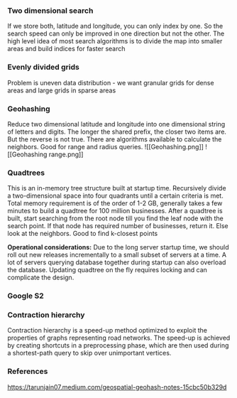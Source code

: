 
### Two dimensional search
If we store both, latitude and longitude, you can only index by one. So the search speed can only be improved in one direction but not the other. The high level idea of most search algorithms is to divide the map into smaller areas and build indices for faster search 

### Evenly divided grids
Problem is uneven data distribution - we want granular grids for dense areas and large grids in sparse areas

### Geohashing
Reduce two dimensional latitude and longitude into one dimensional string of letters and digits. The longer the shared prefix, the closer two items are. But the reverse is not true. There are algorithms available to calculate the neighbors. Good for range and radius queries.
![[Geohashing.png]]
![[Geohashing range.png]]

### Quadtrees
This is an in-memory tree structure built at startup time. Recursively divide a two-dimensional space into four quadrants until a certain criteria is met. Total memory requirement is of the order of 1-2 GB, generally takes a few minutes to build a quadtree for 100 million businesses. After a quadtree is built, start searching from the root node till you find the leaf node with the search point. If that node has required number of businesses, return it. Else look at the neighbors. Good to find k-closest points 

**Operational considerations:**
Due to the long server startup time, we should roll out new releases incrementally to a small subset of servers at a time. A lot of servers querying database together during startup can also overload the database. Updating quadtree on the fly requires locking and can complicate the design. 

### Google S2 


### Contraction hierarchy
Contraction hierarchy is a speed-up method optimized to exploit the properties of graphs representing road networks. The speed-up is achieved by creating shortcuts in a preprocessing phase, which are then used during a shortest-path query to skip over unimportant vertices. 

### References
https://tarunjain07.medium.com/geospatial-geohash-notes-15cbc50b329d 